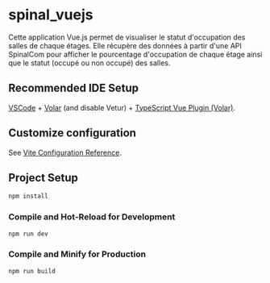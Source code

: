 # spinal_vuejs

Cette application Vue.js permet de visualiser le statut d'occupation des salles de chaque étages. Elle récupère des données à partir d'une API SpinalCom pour afficher le pourcentage d'occupation de chaque étage ainsi que le statut (occupé ou non occupé) des salles.

## Recommended IDE Setup

[VSCode](https://code.visualstudio.com/) + [Volar](https://marketplace.visualstudio.com/items?itemName=Vue.volar) (and disable Vetur) + [TypeScript Vue Plugin (Volar)](https://marketplace.visualstudio.com/items?itemName=Vue.vscode-typescript-vue-plugin).

## Customize configuration

See [Vite Configuration Reference](https://vitejs.dev/config/).

## Project Setup

```sh
npm install
```

### Compile and Hot-Reload for Development

```sh
npm run dev
```

### Compile and Minify for Production

```sh
npm run build
```
